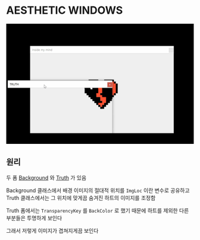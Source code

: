 # AESTHETIC WINDOWS

[![preview](/preview.png)](https://www.facebook.com/ars103/videos/1246962342124456)

## 원리

두 폼 [Background](/TRUTH/Background.cs) 와 [Truth](/TRUTH/Magnifier.cs) 가 있음

Background 클래스에서 배경 이미지의 절대적 위치를 `ImgLoc` 이란 변수로 공유하고 Truth 클래스에서는 그 위치에 맞게끔 숨겨진 하트의 이미지를 조정함

Truth 폼에서는 `TransparencyKey` 를 `BackColor` 로 했기 때문에 하트를 제외한 다른 부분들은 투명하게 보인다

그래서 저렇게 이미지가 겹쳐지게끔 보인다
